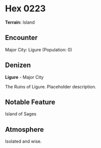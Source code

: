 # Hex 0223

**Terrain:** Island

## Encounter
Major City: Ligure (Population: 0)

## Denizen
**Ligure** - Major City

The Ruins of Ligure. Placeholder description.

## Notable Feature
Island of Sages

## Atmosphere
Isolated and wise.
